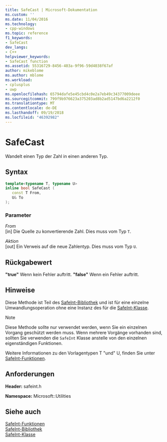 ```yaml
---
title: SafeCast | Microsoft-Dokumentation
ms.custom: ''
ms.date: 11/04/2016
ms.technology:
- cpp-windows
ms.topic: reference
f1_keywords:
- SafeCast
dev_langs:
- C++
helpviewer_keywords:
- SafeCast function
ms.assetid: 55316729-8456-403a-9f96-59d4038f67af
author: mikeblome
ms.author: mblome
ms.workload:
- cplusplus
- uwp
ms.openlocfilehash: 65794dafe5e45cbd4c0e2a7eb49c34377009deee
ms.sourcegitcommit: 799f9b976623a375203ad8b2ad5147bd6a2212f0
ms.translationtype: MT
ms.contentlocale: de-DE
ms.lasthandoff: 09/19/2018
ms.locfileid: "46392982"
---
```

# <a name="safecast"></a>SafeCast

Wandelt einen Typ der Zahl in einen anderen Typ.

## <a name="syntax"></a>Syntax

```cpp
template<typename T, typename U>
inline bool SafeCast (
   const T From,
   U& To
);
```

### <a name="parameters"></a>Parameter

*From*<br/>
[in] Die Quelle zu konvertierende Zahl. Dies muss vom Typ `T`.

*Aktion*<br/>
[out] Ein Verweis auf die neue Zahlentyp. Dies muss vom Typ `U`.

## <a name="return-value"></a>Rückgabewert

**"true"** Wenn kein Fehler auftritt. **"false"** Wenn ein Fehler auftritt.

## <a name="remarks"></a>Hinweise

Diese Methode ist Teil des [SafeInt-Bibliothek](../windows/safeint-library.md) und ist für eine einzelne Umwandlungsoperation ohne eine Instanz des für die [SafeInt-Klasse](../windows/safeint-class.md).

> [!NOTE]
> Diese Methode sollte nur verwendet werden, wenn Sie ein einzelnen Vorgang geschützt werden muss. Wenn mehrere Vorgänge vorhanden sind, sollten Sie verwenden die `SafeInt` Klasse anstelle von den einzelnen eigenständigen Funktionen.

Weitere Informationen zu den Vorlagentypen T "und" U, finden Sie unter [SafeInt-Funktionen](../windows/safeint-functions.md).

## <a name="requirements"></a>Anforderungen

**Header:** safeint.h

**Namespace:** Microsoft::Utilities

## <a name="see-also"></a>Siehe auch

[SafeInt-Funktionen](../windows/safeint-functions.md)<br/>
[SafeInt-Bibliothek](../windows/safeint-library.md)<br/>
[SafeInt-Klasse](../windows/safeint-class.md)